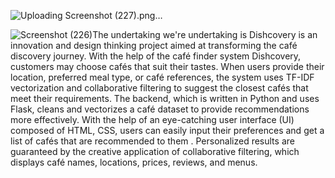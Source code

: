 ![Uploading Screenshot (227).png…]()

![Screenshot (226)](https://github.com/user-attachments/assets/c9d237a0-b39b-459d-88f7-50944bd8e77a)The undertaking we're undertaking is Dishcovery is an innovation and design thinking project aimed at transforming the café discovery journey. 
With the help of the café finder system Dishcovery, customers may choose cafés that suit their tastes. When users provide their location, preferred meal type, or café references,
 the system uses TF-IDF vectorization and collaborative filtering to suggest the closest cafés that meet their requirements. 
The backend, which is written in Python and uses Flask,
 cleans and vectorizes a café dataset to provide recommendations more effectively. 
With the help of an eye-catching user interface (UI) composed of HTML, CSS, users can easily input their preferences and get a list of cafés that are recommended to them
. Personalized results are guaranteed by the creative application of collaborative 
filtering, which displays café names, locations, prices, reviews, and menus.

